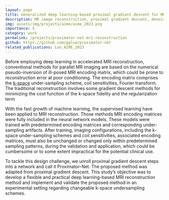 ```yaml
---
layout: page
title: Generalized deep learning-based proximal gradient descent for MR reconstruction
description: MR image reconstruction, proximal gradient descent, denoising autoencoder
img: assets/img/projects/aime/aime_2023.png
importance: 5
category: work
permalink: /projects/proximator-net-mri-reconstruction
github: https://github.com/ggluo/proximator-net
related_publications: Luo_AIME_2023
---
```


Before employing deep learning in accelerated MRI reconstruction, conventional methods for parallel MR imaging are based on the numerical pseudo-inversion of ill-posed
MRI encoding matrix, which could be prone to reconstruction error at poor conditioning.
The encoding matrix comprises the [k-space](https://en.wikipedia.org/wiki/K-space_(magnetic_resonance_imaging)) under-sampling scheme, coil
sensitivities, Fourier transform. The traditional reconstruction involves some gradient
descent methods for minimizing the cost function of the k-space fidelity and the regularization term

With the fast growth of machine learning, the supervised learning have been applied
to MRI reconstruction. Those methods MRI encoding matrices were fully included in the neural network models. These models were trained with predetermined
encoding matrices and corresponding under-sampling artifacts. After training, imaging
configurations, including the k-space under-sampling schemes and coil sensitivities,
associated encoding matrices, must also be unchanged or changed only within predetermined sampling patterns, during the validation and application, which could be
cumbersome or to some extent impractical for the potential clinical use.

To tackle this design challenge, we unroll proximal gradient descent steps into a
network and call it Proximator-Net. The proposed method was adapted
from proximal gradient descent. This study’s objective was to develop a flexible and
practical deep learning-based MRI reconstruction method and implement and validate
the proposed method in an experimental setting regarding changeable k-space undersampling schemes.